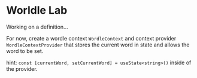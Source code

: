 # Worldle Lab 
Working on a definition...

For now, create a wordle context `WordleContext` and context provider `WordleContextProvider` that stores the current word in state and allows the word to be set.  

hint: `const [currentWord, setCurrentWord] = useState<string>()` inside of the provider.

